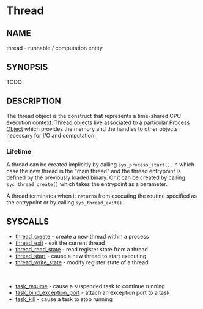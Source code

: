 # Thread

## NAME

thread - runnable / computation entity

## SYNOPSIS

TODO

## DESCRIPTION

The thread object is the construct that represents a time-shared CPU execution
context. Thread objects live associated to a particular
[Process Object](process.md) which provides the memory and the handles to other
objects necessary for I/O and computation.

### Lifetime
A thread can be created implicitly by calling `sys_process_start()`, in which
case the new thread is the "main thread" and the thread entrypoint is defined by
the previously loaded binary. Or it can be created by calling
`sys_thread_create()` which takes the entrypoint as a parameter.

A thread terminates when it `return`s from executing the routine specified as
the entrypoint or by calling `sys_thread_exit()`.

## SYSCALLS

+ [thread_create](../syscalls/thread_create.md) - create a new thread within a process
+ [thread_exit](../syscalls/thread_exit.md) - exit the current thread
+ [thread_read_state](../syscalls/thread_read_state.md) - read register state from a thread
+ [thread_start](../syscalls/thread_start.md) - cause a new thread to start executing
+ [thread_write_state](../syscalls/thread_write_state.md) - modify register state of a thread

<br>

+ [task_resume](../syscalls/task_resume.md) - cause a suspended task to continue running
+ [task_bind_exception_port](../syscalls/task_bind_exception_port.md) - attach an exception port to a task
+ [task_kill](../syscalls/task_kill.md) - cause a task to stop running
